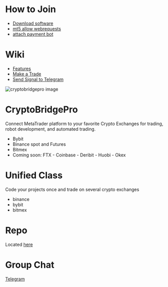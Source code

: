 # How to Join
*  [Download software](https://github.com/TradingToolCrypto/MT5-TradingToolCrypto/archive/master.zip) 
*  [mt5 allow webrequests](https://github.com/TradingToolCrypto/TradingTool/wiki/2.-Allow-Webrequests)
*  [attach payment bot](https://github.com/TradingToolCrypto/TradingTool/wiki/3.-Payment-Bot)

# Wiki 
* [Features](https://github.com/TradingToolCrypto/TradingTool/wiki/Exchange-CryptoBridgePro-1)
* [Make a Trade](https://github.com/TradingToolCrypto/TradingTool/wiki/Exchange-CryptoBridgePro-2)
* [Send Signal to Telegram](https://github.com/TradingToolCrypto/TradingTool/wiki/Exchange-CryptoBridgePro-3)

![cryptobridgepro image](https://github.com/TradingToolCrypto/CryptoBridgePro/blob/master/BTCUSDTM1.png)

# CryptoBridgePro
Connect MetaTrader platform to your favorite Crypto Exchanges for trading, robot development, and automated trading. 
* Bybit
* Binance spot and Futures
* Bitmex 
* Coming soon: FTX - Coinbase - Deribit - Huobi - Okex 
# Unified Class 
Code your projects once and trade on several crypto exchanges 
* binance
* bybit
* bitmex 

# Repo 
Located [here](https://github.com/TradingToolCrypto/MT5-TradingToolCrypto) 

# Group Chat
[Telegram](https://t.me/TradingToolCrypto)
